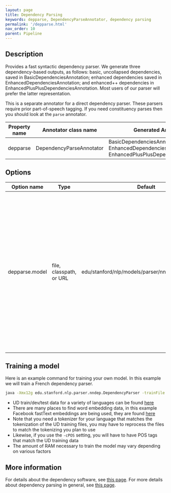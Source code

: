 ```yaml
---
layout: page
title: Dependency Parsing
keywords: depparse, DependencyParseAnnotator, dependency parsing
permalink: '/depparse.html'
nav_order: 10
parent: Pipeline
---
```


## Description

Provides a fast syntactic dependency parser. We generate three dependency-based outputs, as follows: basic, uncollapsed dependencies, saved in BasicDependenciesAnnotation; enhanced dependencies saved in EnhancedDependenciesAnnotation; and enhanced++ dependencies in EnhancedPlusPlusDependenciesAnnotation. Most users of our parser will prefer the latter representation.

This is a separate annotator for a direct dependency parser. These
parsers require prior part-of-speech tagging. If you need constituency
parses then you should look at the `parse` annotator.

| Property name | Annotator class name | Generated Annotation |
| --- | --- | --- |
| depparse | DependencyParseAnnotator | BasicDependenciesAnnotation, EnhancedDependenciesAnnotation, EnhancedPlusPlusDependenciesAnnotation |

## Options

| Option name | Type | Default | Description |
| --- | --- | --- | --- |
| depparse.model | file, classpath, or URL | edu/stanford/nlp/models/parser/nndep/english\_UD.gz | Dependency parsing model to use. There is no need to explicitly set this option, unless you want to use a different parsing model than the default. By default, this is set to the UD parsing model included in the stanford-corenlp-models JAR file. |


## Training a model

Here is an example command for training your own model.  In this example we will train a French dependency parser.

```bash
java -Xmx12g edu.stanford.nlp.parser.nndep.DependencyParser -trainFile fr-ud-train.conllu -devFile fr-ud-dev.conllu -model new-french-UD-model.txt.gz -embedFile wiki.fr.vec -embeddingSize 300 -tlp edu.stanford.nlp.trees.international.french.FrenchTreebankLanguagePack -cPOS
```

* UD train/dev/test data for a variety of languages can be found [here](http://universaldependencies.org/)
* There are many places to find word embedding data, in this example Facebook fastText embeddings are being used, they are found [here](https://github.com/facebookresearch/fastText/blob/master/pretrained-vectors.md)
* Note that you need a tokenizer for your language that matches the tokenization of the UD training files, you may have to reprocess the files to match the tokenizing you plan to use
* Likewise, if you use the `-cPOS` setting, you will have to have POS tags that match the UD training data
* The amount of RAM necessary to train the model may vary depending on various factors

## More information 

For details about the dependency software, see [this page](http://nlp.stanford.edu/software/nndep.html). For more details about dependency parsing in general, see [this page](http://nlp.stanford.edu/software/stanford-dependencies.html).
